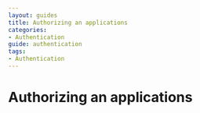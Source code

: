 ```yaml
---
layout: guides
title: Authorizing an applications
categories: 
- Authentication
guide: authentication
tags: 
- Authentication
---
```


# Authorizing an applications